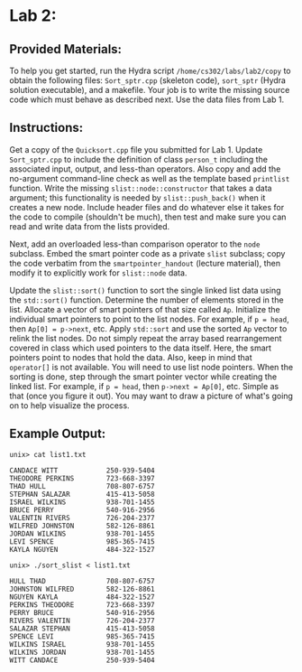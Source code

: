 # Lab 2:

## Provided Materials:
To help you get started, run the Hydra script `/home/cs302/labs/lab2/copy` to obtain the following files: `Sort_sptr.cpp` (skeleton code), `sort_sptr` (Hydra solution executable), and a makefile. Your job is to write the missing source code which must behave as described next. Use the data files from Lab 1.

## Instructions:

Get a copy of the `Quicksort.cpp` file you submitted for Lab 1. Update `Sort_sptr.cpp` to include the definition of class `person_t` including the associated input, output, and less-than operators. Also copy and add the no-argument command-line check as well as the template based `printlist` function. Write the missing `slist::node::constructor` that takes a data argument; this functionality is needed by `slist::push_back()` when it creates a new node. Include header files and do whatever else it takes for the code to compile (shouldn't be much), then test and make sure you can read and write data from the lists provided.

Next, add an overloaded less-than comparison operator to the `node` subclass. Embed the smart pointer code as a private `slist` subclass; copy the code verbatim from the `smartpointer_handout` (lecture material), then modify it to explicitly work for `slist::node` data.

Update the `slist::sort()` function to sort the single linked list data using the `std::sort()` function. Determine the number of elements stored in the list. Allocate a vector of smart pointers of that size called `Ap`. Initialize the individual smart pointers to point to the list nodes. For example, if `p = head`, then `Ap[0] = p->next`, etc. Apply `std::sort` and use the sorted `Ap` vector to relink the list nodes. Do not simply repeat the array based rearrangement covered in class which used pointers to the data itself. Here, the smart pointers point to nodes that hold the data. Also, keep in mind that `operator[]` is not available. You will need to use list node pointers. When the sorting is done, step through the smart pointer vector while creating the linked list. For example, if `p = head`, then `p->next = Ap[0]`, etc. Simple as that (once you figure it out). You may want to draw a picture of what's going on to help visualize the process.

## Example Output:

```
unix> cat list1.txt

CANDACE WITT        	250-939-5404
THEODORE PERKINS    	723-668-3397
THAD HULL           	708-807-6757
STEPHAN SALAZAR     	415-413-5058
ISRAEL WILKINS      	938-701-1455
BRUCE PERRY         	540-916-2956
VALENTIN RIVERS     	726-204-2377
WILFRED JOHNSTON    	582-126-8861
JORDAN WILKINS      	938-701-1455
LEVI SPENCE         	985-365-7415
KAYLA NGUYEN        	484-322-1527
```

```
unix> ./sort_slist < list1.txt

HULL THAD               708-807-6757
JOHNSTON WILFRED        582-126-8861
NGUYEN KAYLA            484-322-1527
PERKINS THEODORE        723-668-3397
PERRY BRUCE             540-916-2956
RIVERS VALENTIN         726-204-2377
SALAZAR STEPHAN         415-413-5058
SPENCE LEVI             985-365-7415
WILKINS ISRAEL          938-701-1455
WILKINS JORDAN          938-701-1455
WITT CANDACE            250-939-5404
```
